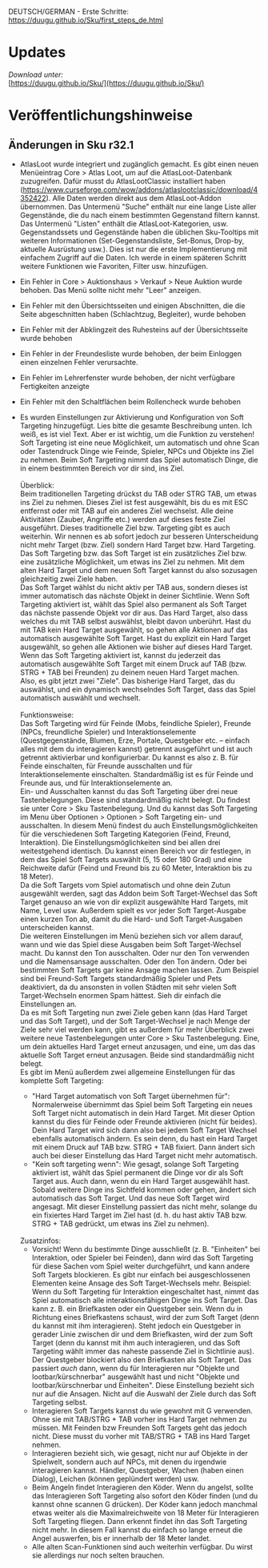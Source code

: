 DEUTSCH/GERMAN - Erste Schritte:<br>
<a href="https://duugu.github.io/Sku/first_steps_de.html">https://duugu.github.io/Sku/first_steps_de.html</a><br>

# Updates

*Download unter:* <br>
[https://duugu.github.io/Sku/](https://duugu.github.io/Sku/)


# Veröffentlichungshinweise

## Änderungen in Sku r32.1

- AtlasLoot wurde integriert und zugänglich gemacht. Es gibt einen neuen Menüeintrag Core > Atlas Loot, um auf die AtlasLoot-Datenbank zuzugreifen. Dafür musst du AtlasLootClassic installiert haben (https://www.curseforge.com/wow/addons/atlaslootclassic/download/4352422). Alle Daten werden direkt aus dem AtlasLoot-Addon übernommen. Das Untermenü "Suche" enthält nur eine lange Liste aller Gegenstände, die du nach einem bestimmten Gegenstand filtern kannst. Das Untermenü "Listen" enthält die AtlasLoot-Kategorien, usw. Gegenstandssets und Gegenstände haben die üblichen Sku-Tooltips mit weiteren Informationen (Set-Gegenstandsliste, Set-Bonus, Drop-by, aktuelle Ausrüstung usw.). Dies ist nur die erste Implementierung mit einfachem Zugriff auf die Daten. Ich werde in einem späteren Schritt weitere Funktionen wie Favoriten, Filter usw. hinzufügen.
- Ein Fehler in Core > Auktionshaus > Verkauf > Neue Auktion wurde behoben. Das Menü sollte nicht mehr "Leer" anzeigen.
- Ein Fehler mit den Übersichtsseiten und einigen Abschnitten, die die Seite abgeschnitten haben (Schlachtzug, Begleiter), wurde behoben
- Ein Fehler mit der Abklingzeit des Ruhesteins auf der Übersichtsseite wurde behoben
- Ein Fehler in der Freundesliste wurde behoben, der beim Einloggen einen einzelnen Fehler verursachte.
- Ein Fehler im Lehrerfenster wurde behoben, der nicht verfügbare Fertigkeiten anzeigte
- Ein Fehler mit den Schaltflächen beim Rollencheck wurde behoben
- Es wurden Einstellungen zur Aktivierung und Konfiguration von Soft Targeting hinzugefügt. Lies bitte die gesamte Beschreibung unten. Ich weiß, es ist viel Text. Aber er ist wichtig, um die Funktion zu verstehen!
	Soft Targeting ist eine neue Möglichkeit, um automatisch und ohne Scan oder Tastendruck Dinge wie Feinde, Spieler, NPCs und Objekte ins Ziel zu nehmen. Beim Soft Targeting nimmt das Spiel automatisch Dinge, die in einem bestimmten Bereich vor dir sind, ins Ziel.<br>
	<br>
	Überblick:<br>
	Beim traditionellen Targeting drückst du TAB oder STRG TAB, um etwas ins Ziel zu nehmen. Dieses Ziel ist fest ausgewählt, bis du es mit ESC entfernst oder mit TAB auf ein anderes Ziel wechselst. Alle deine Aktivitäten (Zauber, Angriffe etc.) werden auf dieses feste Ziel ausgeführt. Dieses traditionelle Ziel bzw. Targeting gibt es auch weiterhin. Wir nennen es ab sofort jedoch zur besseren Unterscheidung nicht mehr Target (bzw. Ziel) sondern Hard Target bzw. Hard Targeting.<br>
	Das Soft Targeting bzw. das Soft Target ist ein zusätzliches Ziel bzw. eine zusätzliche Möglichkeit, um etwas ins Ziel zu nehmen. Mit dem alten Hard Target und dem neuen Soft Target kannst du also sozusagen gleichzeitig zwei Ziele haben.<br>
	Das Soft Target wählst du nicht aktiv per TAB aus, sondern dieses ist immer automatisch das nächste Objekt in deiner Sichtlinie. Wenn Soft Targeting aktiviert ist, wählt das Spiel also permanent als Soft Target das nächste passende Objekt vor dir aus. Das Hard Target, also dass welches du mit TAB selbst auswählst, bleibt davon unberührt. Hast du mit TAB kein Hard Target ausgewählt, so gehen alle Aktionen auf das automatisch ausgewählte Soft Target. Hast du explizit ein Hard Target ausgewählt, so gehen alle Aktionen wie bisher auf dieses Hard Target.<br>
	Wenn das Soft Targeting aktiviert ist, kannst du jederzeit das automatisch ausgewählte Soft Target mit einem Druck auf TAB (bzw. STRG + TAB bei Freunden) zu deinem neuen Hard Target machen.<br>
	Also, es gibt jetzt zwei "Ziele". Das bisherige Hard Target, das du auswählst, und ein dynamisch wechselndes Soft Target, dass das Spiel automatisch auswählt und wechselt.<br>
	<br>
	Funktionsweise:<br>
	Das Soft Targeting wird für Feinde (Mobs, feindliche Spieler), Freunde (NPCs, freundliche Spieler) und Interaktionselemente (Questgegenstände, Blumen, Erze, Portale, Questgeber etc. – einfach alles mit dem du interagieren kannst) getrennt ausgeführt und ist auch getrennt aktivierbar und konfigurierbar. Du kannst es also z. B. für Feinde einschalten, für Freunde ausschalten und für Interaktionselemente einschalten. Standardmäßig ist es für Feinde und Freunde aus, und für Interaktionselemente an.<br>
	Ein- und Ausschalten kannst du das Soft Targeting über drei neue Tastenbelegungen. Diese sind standardmäßig nicht belegt. Du findest sie unter Core > Sku Tastenbelegung. Und du kannst das Soft Targeting im Menu über Optionen > Optionen > Soft Targeting ein- und ausschalten. In diesem Menü findest du auch Einstellungsmöglichkeiten für die verschiedenen Soft Targeting Kategorien (Feind, Freund, Interaktion). Die Einstellungsmöglichkeiten sind bei allen drei weitestgehend identisch. Du kannst einen Bereich vor dir festlegen, in dem das Spiel Soft Targets auswählt (5, 15 oder 180 Grad) und eine Reichweite dafür (Feind und Freund bis zu 60 Meter, Interaktion bis zu 18 Meter).<br>
	Da die Soft Targets vom Spiel automatisch und ohne dein Zutun ausgewählt werden, sagt das Addon beim Soft Target-Wechsel das Soft Target genauso an wie von dir explizit ausgewählte Hard Targets, mit Name, Level usw. Außerdem spielt es vor jeder Soft Target-Ausgabe einen kurzen Ton ab, damit du die Hard- und Soft Target-Ausgaben unterscheiden kannst.<br>
	Die weiteren Einstellungen im Menü beziehen sich vor allem darauf, wann und wie das Spiel diese Ausgaben beim Soft Target-Wechsel macht. Du kannst den Ton ausschalten. Oder nur den Ton verwenden und die Namensansage ausschalten. Oder den Ton ändern. Oder bei bestimmten Soft Targets gar keine Ansage machen lassen. Zum Beispiel sind bei Freund-Soft Targets standardmäßig Spieler und Pets deaktiviert, da du ansonsten in vollen Städten mit sehr vielen Soft Target-Wechseln enormen Spam hättest. Sieh dir einfach die Einstellungen an. <br>
	Da es mit Soft Targeting nun zwei Ziele geben kann (das Hard Target und das Soft Target), und der Soft Target-Wechsel je nach Menge der Ziele sehr viel werden kann, gibt es außerdem für mehr Überblick zwei weitere neue Tastenbelegungen unter Core > Sku Tastenbelegung. Eine, um dein aktuelles Hard Target erneut anzusagen, und eine, um das das aktuelle Soft Target erneut anzusagen. Beide sind standardmäßig nicht belegt.<br>
	Es gibt im Menü außerdem zwei allgemeine Einstellungen für das komplette Soft Targeting: 
	- "Hard Target automatisch von Soft Target übernehmen für": Normalerweise übernimmt das Spiel beim Soft Targeting ein neues Soft Target nicht automatisch in dein Hard Target. Mit dieser Option kannst du dies für Feinde oder Freunde aktivieren (nicht für beides). Dein Hard Target wird sich dann also bei jedem Soft Target Wechsel ebenfalls automatisch ändern. Es sein denn, du hast ein Hard Target mit einem Druck auf TAB bzw. STRG + TAB fixiert. Dann ändert sich auch bei dieser Einstellung das Hard Target nicht mehr automatisch.
	- "Kein soft targeting wenn": Wie gesagt, solange Soft Targeting aktiviert ist, wählt das Spiel permanent die Dinge vor dir als Soft Target aus. Auch dann, wenn du ein Hard Target ausgewählt hast. Sobald weitere Dinge ins Sichtfeld kommen oder gehen, ändert sich automatisch das Soft Target. Und das neue Soft Target wird angesagt. Mit dieser Einstellung passiert das nicht mehr, solange du ein fixiertes Hard Target im Ziel hast (d. h. du hast aktiv TAB bzw. STRG + TAB gedrückt, um etwas ins Ziel zu nehmen).<br>
	<br>
	Zusatzinfos:<br>
	
	- Vorsicht! Wenn du bestimmte Dinge ausschließt (z. B. "Einheiten" bei Interaktion, oder Spieler bei Feinden), dann wird das Soft Targeting für diese Sachen vom Spiel weiter durchgeführt, und kann andere Soft Targets blockieren. Es gibt nur einfach bei ausgeschlossenen Elementen keine Ansage des Soft Target-Wechsels mehr. Beispiel: Wenn du Soft Targeting für Interaktion eingeschaltet hast, nimmt das Spiel automatisch alle interaktionsfähigen Dinge ins Soft Target. Das kann z. B. ein Briefkasten oder ein Questgeber sein. Wenn du in Richtung eines Briefkastens schaust, wird der zum Soft Target (denn du kannst mit ihm interagieren). Steht jedoch ein Questgeber in gerader Linie zwischen dir und dem Briefkasten, wird der zum Soft Target (denn du kannst mit ihm auch interagieren, und das Soft Targeting wählt immer das naheste passende Ziel in Sichtlinie aus). Der Questgeber blockiert also den Briefkasten als Soft Target. Das passiert _auch_ dann, wenn du für Interagieren nur "Objekte und lootbar/kürschnerbar" ausgewählt hast und nicht "Objekte und lootbar/kürschnerbar und Einheiten". Diese Einstellung bezieht sich nur auf die Ansagen. Nicht auf die Auswahl der Ziele durch das Soft Targeting selbst.
	- Interagieren Soft Targets kannst du wie gewohnt mit G verwenden. Ohne sie mit TAB/STRG + TAB vorher ins Hard Target nehmen zu müssen. Mit Feinden bzw Freunden Soft Targets geht das jedoch nicht. Diese musst du vorher mit TAB/STRG + TAB ins Hard Target nehmen.
	- Interagieren bezieht sich, wie gesagt, nicht nur auf Objekte in der Spielwelt, sondern auch auf NPCs, mit denen du irgendwie interagieren kannst. Händler, Questgeber, Wachen (haben einen Dialog), Leichen (können geplündert werden) usw.
	- Beim Angeln findet Interagieren den Köder. Wenn du angelst, sollte das Interagieren Soft Targeting also sofort den Köder finden (und du kannst ohne scannen G drücken). Der Köder kann jedoch manchmal etwas weiter als die Maximalreichweite von 18 Meter für Interagieren Soft Targeting fliegen. Dann erkennt findet ihn das Soft Targeting nicht mehr. In diesem Fall kannst du einfach so lange erneut die Angel auswerfen, bis er innerhalb der 18 Meter landet.
	- Alle alten Scan-Funktionen sind auch weiterhin verfügbar. Du wirst sie allerdings nur noch selten brauchen. 
